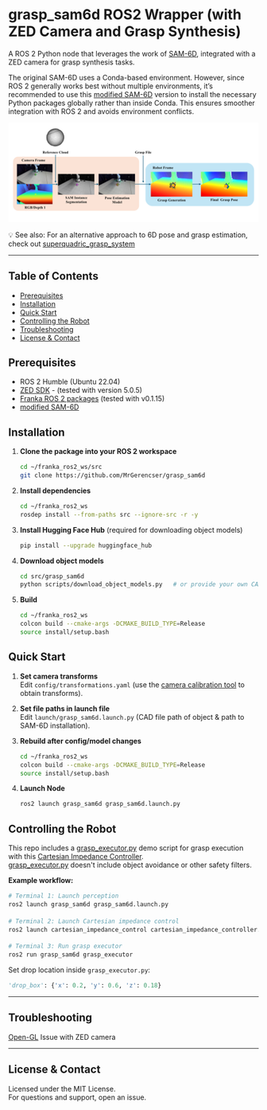 # grasp_sam6d ROS2 Wrapper (with ZED Camera and Grasp Synthesis)

A ROS 2 Python node that leverages the work of [SAM-6D](https://github.com/JiehongLin/SAM-6D),
integrated with a ZED camera for grasp synthesis tasks.

The original SAM-6D uses a Conda-based environment. However, since ROS 2 generally works best without multiple environments, it’s recommended to use this [modified SAM-6D](https://github.com/MrGerencser/SAM-6D) version to install the necessary Python packages globally rather than inside Conda. This ensures smoother integration with ROS 2 and avoids environment conflicts.

![SAM-6D Pipeline](docs/sam6d_pipeline.png)

💡 See also: For an alternative approach to 6D pose and grasp estimation, check out [superquadric_grasp_system](https://github.com/MrGerencser/superquadric_grasp_system)

---

## Table of Contents

- [Prerequisites](#prerequisites)
- [Installation](#installation)
- [Quick Start](#quick-start)
- [Controlling the Robot](#controlling-the-robot)
- [Troubleshooting](#troubleshooting)
- [License & Contact](#license--contact)




## Prerequisites

- ROS 2 Humble (Ubuntu 22.04)  
- [ZED SDK](https://www.stereolabs.com/en-ch/developers/release) - (tested with version 5.0.5)
- [Franka ROS 2 packages](https://github.com/frankarobotics/franka_ros2) (tested with v0.1.15)
- [modified SAM-6D](https://github.com/MrGerencser/SAM-6D)


## Installation

1. **Clone the package into your ROS 2 workspace**
   ```bash
   cd ~/franka_ros2_ws/src
   git clone https://github.com/MrGerencser/grasp_sam6d
   ```

2. **Install dependencies**
   ```bash
   cd ~/franka_ros2_ws
   rosdep install --from-paths src --ignore-src -r -y
   ```
3. **Install Hugging Face Hub** (required for downloading object models)
   ```bash
   pip install --upgrade huggingface_hub
   ```

4. **Download object models**
   ```bash
   cd src/grasp_sam6d
   python scripts/download_object_models.py   # or provide your own CAD files
   ```

5. **Build**
   ```bash
   cd ~/franka_ros2_ws
   colcon build --cmake-args -DCMAKE_BUILD_TYPE=Release
   source install/setup.bash
   ```


## Quick Start

1. **Set camera transforms**  
   Edit `config/transformations.yaml` (use the [camera calibration tool](https://github.com/MrGerencser/camera_calibration) to obtain transforms).

1. **Set file paths in launch file**  
   Edit `launch/grasp_sam6d.launch.py` (CAD file path of object & path to SAM-6D installation).

3. **Rebuild after config/model changes**
   ```bash
   cd ~/franka_ros2_ws
   colcon build --cmake-args -DCMAKE_BUILD_TYPE=Release
   source install/setup.bash
   ```

4. **Launch Node**
   ```bash
   ros2 launch grasp_sam6d grasp_sam6d.launch.py 
   ```

## Controlling the Robot

This repo includes a [grasp_executor.py](grasp_sam6d/grasp_executor.py) demo script for grasp execution with this [Cartesian Impedance Controller](https://github.com/MrGerencser/cartesian_impedance_control).       
[grasp_executor.py](grasp_sam6d/grasp_executor.py) doesn't include object avoidance or other safety filters.

**Example workflow:**
```bash
# Terminal 1: Launch perception
ros2 launch grasp_sam6d grasp_sam6d.launch.py 

# Terminal 2: Launch Cartesian impedance control
ros2 launch cartesian_impedance_control cartesian_impedance_controller.launch.py

# Terminal 3: Run grasp executor
ros2 run grasp_sam6d grasp_executor
```

Set drop location inside `grasp_executor.py`:
```python
'drop_box': {'x': 0.2, 'y': 0.6, 'z': 0.18}
```

   ---

## Troubleshooting

[Open-GL](https://support.stereolabs.com/hc/en-us/articles/8422008229143-How-can-I-solve-ZED-SDK-OpenGL-issues-under-Ubuntu) Issue with ZED camera

---

## License & Contact

Licensed under the MIT License.  
For questions and support, open an issue.
